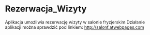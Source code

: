 # Rezerwacja_Wizyty
Aplikacja umożliwia rezerwację wizyty w salonie fryzjerskim
Działanie aplikacji można sprawdzić pod linkiem: http://salonf.atwebpages.com